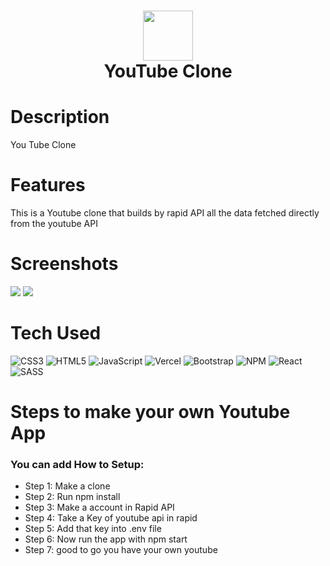 <div align="center">
      <h1> <img src="https://lh3.googleusercontent.com/3zkP2SYe7yYoKKe47bsNe44yTgb4Ukh__rBbwXwgkjNRe4PykGG409ozBxzxkrubV7zHKjfxq6y9ShogWtMBMPyB3jiNps91LoNH8A=s500" width="80px"><br/>YouTube Clone</h1>
     </div>


# Description
You Tube Clone

# Features
This is a Youtube clone that builds by rapid API all the data fetched directly from the youtube API
# Screenshots
 <img src="https://res.cloudinary.com/dmlts9lbk/image/upload/v1683322535/Screenshot_2023-05-06_030147_zbcfhl.png"> <img src="https://res.cloudinary.com/dmlts9lbk/image/upload/v1683322626/Screenshot_2023-05-06_030203_mxpnfo.png">
# Tech Used
 ![CSS3](https://img.shields.io/badge/css3-%231572B6.svg?style=for-the-badge&logo=css3&logoColor=white) ![HTML5](https://img.shields.io/badge/html5-%23E34F26.svg?style=for-the-badge&logo=html5&logoColor=white) ![JavaScript](https://img.shields.io/badge/javascript-%23323330.svg?style=for-the-badge&logo=javascript&logoColor=%23F7DF1E) ![Vercel](https://img.shields.io/badge/vercel-%23000000.svg?style=for-the-badge&logo=vercel&logoColor=white) ![Bootstrap](https://img.shields.io/badge/bootstrap-%23563D7C.svg?style=for-the-badge&logo=bootstrap&logoColor=white) ![NPM](https://img.shields.io/badge/NPM-%23000000.svg?style=for-the-badge&logo=npm&logoColor=white) ![React](https://img.shields.io/badge/react-%2320232a.svg?style=for-the-badge&logo=react&logoColor=%2361DAFB) ![SASS](https://img.shields.io/badge/SASS-hotpink.svg?style=for-the-badge&logo=SASS&logoColor=white)
      
# Steps to make your own Youtube App
### You can add How to Setup:
- Step 1: Make a clone
- Step 2: Run npm install
- Step 3: Make a account in Rapid API
- Step 4: Take a Key of youtube api in rapid
- Step 5: Add that key into .env file
- Step 6: Now run the app with npm start
- Step 7: good to go you have your own youtube



      
<!-- </> with 💛 by readMD (https://readmd.itsvg.in) -->
    
